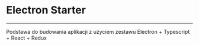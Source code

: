 # Electron Starter
--------------
Podstawa do budowania aplikacji z użyciem zestawu Electron + Typescript + React + Redux